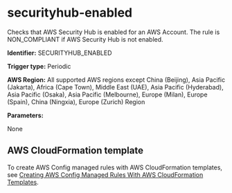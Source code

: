 # securityhub\-enabled<a name="securityhub-enabled"></a>

Checks that AWS Security Hub is enabled for an AWS Account\. The rule is NON\_COMPLIANT if AWS Security Hub is not enabled\. 

**Identifier:** SECURITYHUB\_ENABLED

**Trigger type:** Periodic

**AWS Region:** All supported AWS regions except China \(Beijing\), Asia Pacific \(Jakarta\), Africa \(Cape Town\), Middle East \(UAE\), Asia Pacific \(Hyderabad\), Asia Pacific \(Osaka\), Asia Pacific \(Melbourne\), Europe \(Milan\), Europe \(Spain\), China \(Ningxia\), Europe \(Zurich\) Region

**Parameters:**

None  

## AWS CloudFormation template<a name="w2aac12c33c15b9d545c15"></a>

To create AWS Config managed rules with AWS CloudFormation templates, see [Creating AWS Config Managed Rules With AWS CloudFormation Templates](aws-config-managed-rules-cloudformation-templates.md)\.